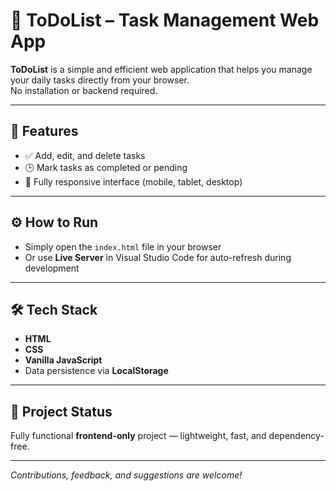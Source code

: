 # 📝 ToDoList – Task Management Web App

**ToDoList** is a simple and efficient web application that helps you manage your daily tasks directly from your browser.  
No installation or backend required.

---

## 🔧 Features

- ✅ Add, edit, and delete tasks  
- 🕒 Mark tasks as completed or pending  
- 📱 Fully responsive interface (mobile, tablet, desktop)

---

## ⚙️ How to Run

- Simply open the `index.html` file in your browser  
- Or use **Live Server** in Visual Studio Code for auto-refresh during development

---

## 🛠️ Tech Stack

- **HTML**  
- **CSS**  
- **Vanilla JavaScript**  
- Data persistence via **LocalStorage**

---

## 📌 Project Status

Fully functional **frontend-only** project — lightweight, fast, and dependency-free.

---

*Contributions, feedback, and suggestions are welcome!*
